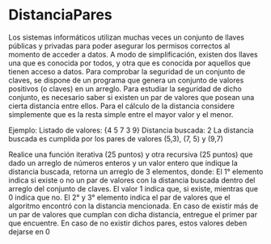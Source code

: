 # DistanciaPares
Los sistemas informáticos utilizan muchas veces un conjunto de llaves públicas y privadas para
poder asegurar los permisos correctos al momento de acceder a datos. A modo de simplificación,
existen dos llaves una que es conocida por todos, y otra que es conocida por aquellos que tienen
acceso a datos.
Para comprobar la seguridad de un conjunto de claves, se dispone de un programa que genera un
conjunto de valores positivos (o claves) en un arreglo. Para estudiar la seguridad de dicho
conjunto, es necesario saber si existen un par de valores que posean una cierta distancia entre
ellos. Para el cálculo de la distancia considere simplemente que es la resta simple entre el mayor
valor y el menor.

Ejemplo:
Listado de valores: {4 5 7 3 9}
Distancia buscada: 2
La distancia buscada es cumplida por los pares de valores (5,3), (7, 5) y (9,7)

Realice una función iterativa (25 puntos) y otra recursiva (25 puntos) que dado un arreglo de
números enteros y un valor entero que indique la distancia buscada, retorna un arreglo de 3
elementos, donde:
El 1° elemento indica si existe o no un par de valores con la distancia buscada dentro del
arreglo del conjunto de claves. El valor 1 indica que, si existe, mientras que 0 indica que no.
El 2° y 3° elemento indica el par de valores que el algoritmo encontró con la distancia
mencionada. En caso de existir más de un par de valores que cumplan con dicha distancia,
entregue el primer par que encuentre. En caso de no existir dichos pares, estos valores
deben dejarse en 0
